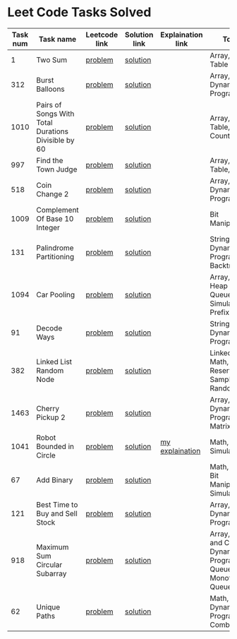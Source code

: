 # Leet Code Tasks Solved

|   Task num   |   Task name                                           |   Leetcode link                                                                                 |   Solution link                                                                                                  |   Explaination link                                                                                                                                  |   Topics                                                                 |   Difficulty    |
|------------  |-----------------------------------------------------  |-----------------------------------------------------------------------------------------------  |----------------------------------------------------------------------------------------------------------------  |----------------------------------------------------------------------------------------------------------------------------------------------------  |------------------------------------------------------------------------  |---------------  |
| 1            | Two Sum                                               | [problem](https://leetcode.com/problems/two-sum/)                                               | [solution](https://github.com/yk4r2/LeetCodeTasks/tree/master/1.TwoSum)                                          |                                                                                                                                                      | Array, Hash Table                                                        | Easy            |
| 312          | Burst Balloons                                        | [problem](https://leetcode.com/problems/burst-balloons/)                                        | [solution](https://github.com/yk4r2/LeetCodeTasks/tree/master/312.BurstBalloons)                                 |                                                                                                                                                      | Array, Dynamic Programming                                               | Hard            |
| 1010         | Pairs of Songs With Total Durations Divisible by 60   | [problem](https://leetcode.com/problems/pairs-of-songs-with-total-durations-divisible-by-60/)   | [solution](https://github.com/yk4r2/LeetCodeTasks/tree/master/1010.PairsOfSongsWithTotalDurationDivisibleBy60)   |                                                                                                                                                      | Array, Hash Table, Counting                                              | Medium          |
| 997          | Find the Town Judge                                   | [problem](https://leetcode.com/problems/find-the-town-judge/)                                   | [solution](https://github.com/yk4r2/LeetCodeTasks/tree/master/997.FindTheTowerJudge)                             |                                                                                                                                                      | Array, Hash Table, Graph                                                 | Easy            |
| 518          | Coin Change 2                                         | [problem](https://leetcode.com/problems/coin-change-2/)                                         | [solution](https://github.com/yk4r2/LeetCodeTasks/tree/master/518.CoinChange2)                                   |                                                                                                                                                      | Array, Dynamic Programming                                               | Medium          |
| 1009         | Complement Of Base 10 Integer                         | [problem](https://leetcode.com/problems/complement-of-base-10-integer/)                         | [solution](https://github.com/yk4r2/LeetCodeTasks/tree/master/1009.ComplementOfBase10Integer)                    |                                                                                                                                                      | Bit Manipulation                                                         | Easy            |
| 131          | Palindrome Partitioning                               | [problem](https://leetcode.com/problems/palindrome-partitioning/)                               | [solution](https://github.com/yk4r2/LeetCodeTasks/tree/master/131.PalindromePartitioning)                        |                                                                                                                                                      | String, Dynamic Programming, Backtracking                                | Medium          |
| 1094         | Car Pooling                                           | [problem](https://leetcode.com/problems/car-pooling/)                                           | [solution](https://github.com/yk4r2/LeetCodeTasks/tree/master/1094.CarPooling)                                   |                                                                                                                                                      | Array, Sorting, Heap (Priority Queue), Simulation, Prefix Sum            | Medium          |
| 91           | Decode Ways                                           | [problem](https://leetcode.com/problems/decode-ways/)                                           | [solution](https://github.com/yk4r2/LeetCodeTasks/tree/master/91.DecodeWays)                                     |                                                                                                                                                      | String, Dynamic Programming                                              | Medium          |
| 382          | Linked List Random Node                               | [problem](https://leetcode.com/problems/linked-list-random-node/)                               | [solution](https://github.com/yk4r2/LeetCodeTasks/tree/master/382.LinkedListRandomNode)                          |                                                                                                                                                      | Linked List, Math, Reservoir Sampling, Randomized                        | Medium          |
| 1463         | Cherry Pickup 2                                       | [problem](https://leetcode.com/problems/cherry-pickup-ii/)                                      | [solution](https://github.com/yk4r2/LeetCodeTasks/tree/master/1463.CherryPickup2)                                |                                                                                                                                                      | Array, Dynamic Programming, Matrix                                       | Hard            |
| 1041         | Robot Bounded in Circle                               | [problem](https://leetcode.com/problems/robot-bounded-in-circle/)                               | [solution](https://github.com/yk4r2/LeetCodeTasks/tree/master/1041.RobotBoundedInCircle)                         | [my explaination](https://leetcode.com/problems/robot-bounded-in-circle/discuss/1679049/C%2B%2B-O(n)-solution-100-time-thinking-process-explained)   | Math, String, Simulation                                                 | Medium          |
| 67           | Add Binary                                            | [problem](https://leetcode.com/problems/add-binary/)                                            | [solution](https://github.com/yk4r2/LeetCodeTasks/tree/master/67.AddBinary)                                      |                                                                                                                                                      | Math, String, Bit Manipulation, Simulation                               | Easy            |
| 121          | Best Time to Buy and Sell Stock                       | [problem](https://leetcode.com/problems/best-time-to-buy-and-sell-stock/)                       | [solution](https://github.com/yk4r2/LeetCodeTasks/tree/master/121.BestTimetoBuyandSellStock)                     |                                                                                                                                                      | Array, Dynamic Programming                                               | Easy            |
| 918          | Maximum Sum Circular Subarray                         | [problem](https://leetcode.com/problems/maximum-sum-circular-subarray/)                         | [solution](https://github.com/yk4r2/LeetCodeTasks/tree/master/918.MaximumSumCircularSubarray)                    |                                                                                                                                                      | Array, Divide and Conquer, Dynamic Programming, Queue, Monotonic Queue   | Medium          |
| 62           | Unique Paths                                          | [problem](https://leetcode.com/problems/unique-paths/)                                          | [solution](https://github.com/yk4r2/LeetCodeTasks/tree/master/62.UniquePaths)                                    |                                                                                                                                                      | Math, Dynamic Programming, Combinatorics                                 | Medium          |
